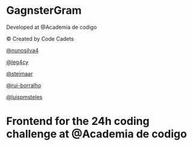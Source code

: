 # GagnsterGram #

Developed at @Academia de codigo

© Created by Code Cadets                                   

[@nunosilva4](https://github.com/nunosilva4)

[@leg4cy](https://github.com/leg4cy)

[@steimaar](https://github.com/steimaar)

[@rui-borralho](https://github.com/rui-borralho)

[@luispmsteles](https://github.com/luispmsteles)

# Frontend for the 24h coding challenge at @Academia de codigo
